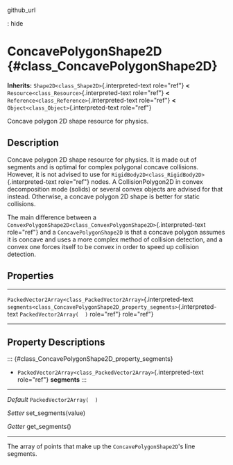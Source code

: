 github\_url

:   hide

ConcavePolygonShape2D {#class_ConcavePolygonShape2D}
=====================

**Inherits:** `Shape2D<class_Shape2D>`{.interpreted-text role="ref"}
**\<** `Resource<class_Resource>`{.interpreted-text role="ref"} **\<**
`Reference<class_Reference>`{.interpreted-text role="ref"} **\<**
`Object<class_Object>`{.interpreted-text role="ref"}

Concave polygon 2D shape resource for physics.

Description
-----------

Concave polygon 2D shape resource for physics. It is made out of
segments and is optimal for complex polygonal concave collisions.
However, it is not advised to use for
`RigidBody2D<class_RigidBody2D>`{.interpreted-text role="ref"} nodes. A
CollisionPolygon2D in convex decomposition mode (solids) or several
convex objects are advised for that instead. Otherwise, a concave
polygon 2D shape is better for static collisions.

The main difference between a
`ConvexPolygonShape2D<class_ConvexPolygonShape2D>`{.interpreted-text
role="ref"} and a `ConcavePolygonShape2D` is that a concave polygon
assumes it is concave and uses a more complex method of collision
detection, and a convex one forces itself to be convex in order to speed
up collision detection.

Properties
----------

  ------------------------------------------------------------------ ----------------------------------------------------------------------------- --------------------------
  `PackedVector2Array<class_PackedVector2Array>`{.interpreted-text   `segments<class_ConcavePolygonShape2D_property_segments>`{.interpreted-text   `PackedVector2Array(  )`
  role="ref"}                                                        role="ref"}                                                                   

  ------------------------------------------------------------------ ----------------------------------------------------------------------------- --------------------------

Property Descriptions
---------------------

::: {#class_ConcavePolygonShape2D_property_segments}
-   `PackedVector2Array<class_PackedVector2Array>`{.interpreted-text
    role="ref"} **segments**
:::

  ----------- ----------------------------
  *Default*   `PackedVector2Array(  )`

  *Setter*    set\_segments(value)

  *Getter*    get\_segments()
  ----------- ----------------------------

The array of points that make up the `ConcavePolygonShape2D`\'s line
segments.
